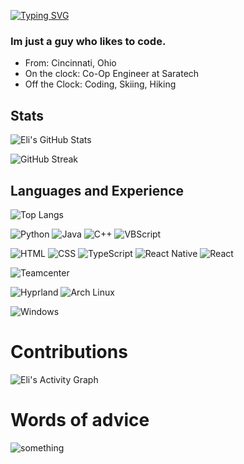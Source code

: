 [![Typing SVG](https://readme-typing-svg.demolab.com?font=Hurmit+Nerd+Font&size=25&duration=2000&pause=4000&color=BFBFBF&vCenter=true&width=435&lines=%3C+Eli+%3E+Hello+%3C+%2F+Fouts+%3E)](https://git.io/typing-svg)

### Im just a guy who likes to code.

- From: Cincinnati, Ohio
- On the clock: Co-Op Engineer at Saratech
- Off the Clock: Coding, Skiing, Hiking

## Stats

![Eli's GitHub Stats](https://github-readme-stats.vercel.app/api?username=elifouts&show_icons=true&theme=calm) 

![GitHub Streak](https://streak-stats.demolab.com?user=elifouts&theme=calm)

## Languages and Experience

![Top Langs](https://github-readme-stats.vercel.app/api/top-langs/?username=elifouts&layout=compact&theme=calm)

![Python](https://img.shields.io/badge/-Python-3776AB?logo=python&logoColor=white)
![Java](https://img.shields.io/badge/-Java-007396?logo=java&logoColor=white)
![C++](https://img.shields.io/badge/-C++-00599C?logo=c%2B%2B&logoColor=white)
![VBScript](https://img.shields.io/badge/-VBScript-00BCD4?logo=visualstudio&logoColor=white)

![HTML](https://img.shields.io/badge/-HTML-E34F26?logo=html5&logoColor=white)
![CSS](https://img.shields.io/badge/-CSS-1572B6?logo=css3&logoColor=white)
![TypeScript](https://img.shields.io/badge/-TypeScript-3178C6?logo=typescript&logoColor=white)
![React Native](https://img.shields.io/badge/-React%20Native-61DAFB?logo=react&logoColor=white)
![React](https://img.shields.io/badge/-React-61DAFB?logo=react&logoColor=white)

![Teamcenter](https://img.shields.io/badge/-Teamcenter-005073?logo=siemens&logoColor=white)

![Hyprland](https://img.shields.io/badge/-Hyprland-009688?logo=wayland&logoColor=white)
![Arch Linux](https://img.shields.io/badge/-Arch_Linux-1793D1?logo=archlinux&logoColor=white)

![Windows](https://img.shields.io/badge/-Windows-0078D6?logo=windows&logoColor=white)

# Contributions
![Eli's Activity Graph](https://github-readme-activity-graph.vercel.app/graph?username=elifouts&theme=github-dark)

# Words of advice
![something](https://quotes-github-readme.vercel.app/api?type=verticle&theme=dark)
